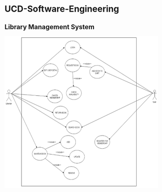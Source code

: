 # UCD-Software-Engineering

## Library Management System

<img src="Library Management System.jpg" height="500rem"/>
